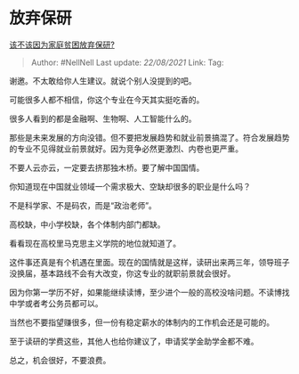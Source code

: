 # 放弃保研
[该不该因为家庭贫困放弃保研?](https://www.zhihu.com/question/457074718/answer/1860695963)

> Author: #NellNell 
> Last update: *22/08/2021* 
> Link:
> Tag: 

谢邀。不太敢给你人生建议。就说个别人没提到的吧。

可能很多人都不相信，你这个专业在今天其实挺吃香的。

很多人看到的都是金融啊、生物啊、人工智能什么的。

那些是未来发展的方向没错。但不要把发展趋势和就业前景搞混了。符合发展趋势的专业不见得就业前景就好。因为竞争必然更激烈、内卷也更严重。

不要人云亦云，一定要去挤那独木桥。要了解中国国情。

你知道现在中国就业领域一个需求极大、空缺却很多的职业是什么吗？

不是科学家、不是码农，而是“政治老师”。

高校缺，中小学校缺，各个体制内部门都缺。

看看现在高校里马克思主义学院的地位就知道了。

这件事还真是有个机遇在里面。现在的国情就是这样，读研出来两三年，领导班子没换届，基本路线不会有大改变，你这专业的就职前景就会很好。

因为你第一学历不好，如果能继续读博，至少进个一般的高校没啥问题。不读博找中学或者考公务员都可以。

当然也不要指望赚很多，但一份有稳定薪水的体制内的工作机会还是可能的。

至于读研的学费这些，其他人也给你建议了，申请奖学金助学金都不难。

总之，机会很好，不要浪费。

  
  


